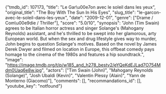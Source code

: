 {"tmdb_id": 107173, "title": "Le Gar\u00e7on avec le soleil dans les yeux", "original_title": "The Boy With The Sun In His Eyes", "slug_title": "le-garcon-avec-le-soleil-dans-les-yeux", "date": "2009-12-01", "genre": ["Drame / Com\u00e9die / Thriller"], "score": "5.0/10", "synopsis": "John (Tim Swain) agrees to be Italian horror actress and singer Solange's (Mahogany Reynolds) assistant, and he's thrilled to be swept into her glamorous, arty European world. But when the sex and drug lifestyle gives way to murder, John begins to question Solange's motives. Based on the novel by James Derek Dwyer and filmed on location in Europe, this offbeat comedy pays homage to the cinema of the 1980s and features a hip soundtrack.", "image": "https://image.tmdb.org/t/p/w185_and_h278_bestv2/eYQeKdEJLad7O754Mdm0Uaq6e8w.jpg", "actors": ["Tim Swain (John)", "Mahogany Reynolds (Solange)", "Josh Ubaldi (Kevin)", "Valentin Plessy (Alain)", "Yann de Monterno (Giacomo)"], "comments": [], "recommandations_id": [], "youtube_key": "notfound"}